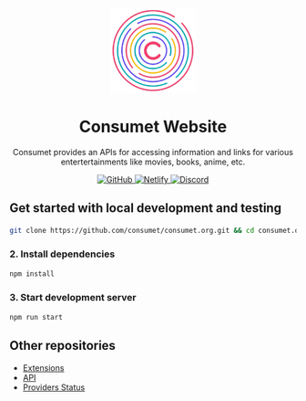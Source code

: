 <p align="center">
  <a href="https://consumet.org/">
    <img alt="Consumet" src="./static/logo.png" width="150">
  </a>
</p>

<h1 align="center">
  Consumet Website
</h1>
<p align="center">
  Consumet provides an APIs for accessing information and links for various entertertainments like movies, books, anime, etc.
</p>
<p align="center">
  <a href="https://github.com/consumet/consumet.org/blob/master/LICENSE">
    <img src="https://img.shields.io/github/license/consumet/consumet.org?style=flat-square" alt="GitHub">
  </a>
  <a href="https://app.netlify.com/sites/resilient-pudding-82d380/deploys">
    <img src="https://img.shields.io/netlify/8a1009d5-88ac-413e-96ef-3f928674a083?style=flat-square" alt="Netlify">
  </a>
    <a href="https://discord.gg/qTPfvMxzNH">
    <img src="https://img.shields.io/discord/987492554486452315.svg?label=discord&labelColor=7289da&color=2c2f33&style=flat" alt="Discord">
  </a>
</p>

## Get started with local development and testing

```bash
git clone https://github.com/consumet/consumet.org.git && cd consumet.org
```

### 2. Install dependencies

```bash
npm install
```

### 3. Start development server

```bash
npm run start
```

## Other repositories
 - [Extensions](https://github.com/consumet/extensions)
 - [API](https://github.com/consumet/api)
 - [Providers Status](https://github.com/consumet/providers-status)
